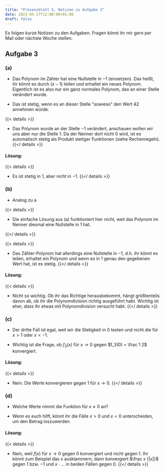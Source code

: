 ```yaml
---
title: "Präsenzblatt 5, Notizen zu Aufgabe 3"
date: 2023-05-17T12:00:00+01:00
draft: false
---
```


Es folgen kurze Notizen zu den Aufgaben.
Fragen könnt ihr mir gern per Mail oder nächste Woche stellen.

## Aufgabe 3

### (a)

- Das Polynom im Zähler hat eine Nullstelle in $-1$ (einsetzen). Das heißt, ihr könnt es durch $(x-1)$ teilen und erhaltet ein neues Polynom. Eigentlich ist es also nur ein ganz normales Polynom, das an einer Stelle verändert wurde.

- Das ist stetig, wenn es an dieser Stelle "sowieso" den Wert $42$ annehmen würde.

{{< details >}}
- Das Polynom wurde an der Stelle $-1$ verändert, anschauen wollen wir uns aber nur die Stelle $1$. Da der Nenner dort nicht $0$ wird, ist es automatisch stetig als Produkt stetiger Funktionen (siehe Rechenregeln).
{{</ details >}}

#### Lösung:

{{< details >}}
- Es ist stetig in $1$, aber nicht in $-1$.
{{</ details >}}

### (b)

- Analog zu a

{{< details >}}
- Die einfache Lösung aus (a) funktioniert hier nicht, weil das Polynom im Nenner diesmal eine Nullstelle in $1$ hat.

{{</ details >}}

{{< details >}}
- Das Zähler-Polynom hat allerdings eine Nullstelle in $-1$, d.h. ihr könnt es teilen, erhaltet ein Polynom und wenn es in $1$ genau den gegebenen Wert hat, ist es stetig.
{{</ details >}}

#### Lösung:

{{< details >}}
- Nicht so wichtig. Ob ihr das Richtige herausbekommt, hängt größtenteils davon ab, ob ihr die Polynomdivision richtig ausgeführt habt. Wichtig ist eher, *dass* ihr etwas mit Polynomdivision versucht habt.
{{</ details >}}

### (c)

- Der dritte Fall ist egal, weil wir die Stetigkeit in $0$ testen und nicht die für $x > 1$ oder $x < -1$.

- Wichtig ist die Frage, ob $f_3(x)$ für $x \to 0$ gegen $f_3(0) = \frac 1 2$ konvergiert.

#### Lösung:

{{< details >}}
- Nein. Die Werte konvergieren gegen $1$ für $x \to 0$.
{{</ details >}}

### (d)

- Welche Werte nimmt die Funktion für $x \neq 0$ an?

- Wenn es euch hilft, könnt ihr die Fälle $x > 0$ und $x < 0$ unterscheiden, um den Betrag loszuwerden.

#### Lösung:

{{< details >}}
- Nein, weil $f(x)$ für $x \to 0$ gegen $0$ konvergiert und nicht gegen $1$. Ihr könnt zum Beispiel das $x$ ausklammern, dann konvergiert $\frac x {|x|}$ gegen $1$ bzw. $-1$ und $x \cdot ...$ in beiden Fällen gegen $0$.
{{</ details >}}